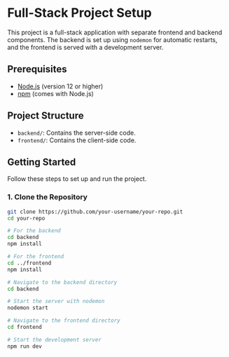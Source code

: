# Full-Stack Project Setup

This project is a full-stack application with separate frontend and backend components. The backend is set up using `nodemon` for automatic restarts, and the frontend is served with a development server.

## Prerequisites

- [Node.js](https://nodejs.org/) (version 12 or higher)
- [npm](https://www.npmjs.com/) (comes with Node.js)

## Project Structure

- `backend/`: Contains the server-side code.
- `frontend/`: Contains the client-side code.

## Getting Started

Follow these steps to set up and run the project.

### 1. Clone the Repository

```bash
git clone https://github.com/your-username/your-repo.git
cd your-repo

# For the backend
cd backend
npm install

# For the frontend
cd ../frontend
npm install

# Navigate to the backend directory
cd backend

# Start the server with nodemon
nodemon start

# Navigate to the frontend directory
cd frontend

# Start the development server
npm run dev
